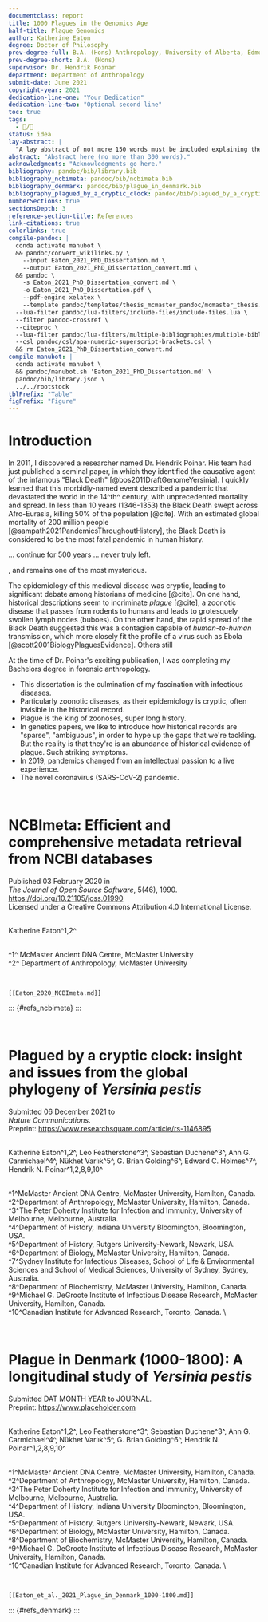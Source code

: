 ```yaml
---
documentclass: report
title: 1000 Plagues in the Genomics Age
half-title: Plague Genomics
author: Katherine Eaton
degree: Doctor of Philosophy
prev-degree-full: B.A. (Hons) Anthropology, University of Alberta, Edmonton, Canada
prev-degree-short: B.A. (Hons)
supervisor: Dr. Hendrik Poinar
department: Department of Anthropology
submit-date: June 2021
copyright-year: 2021
dedication-line-one: "Your Dedication"
dedication-line-two: "Optional second line"
toc: true
tags:
  - 📝/🌱
status: idea
lay-abstract: |
  "A lay abstract of not more 150 words must be included explaining the key goals and contributions of the thesis in lay terms that is accessible to the general public."
abstract: "Abstract here (no more than 300 words)."
acknowledgments: "Acknowledgments go here."
bibliography: pandoc/bib/library.bib
bibliography_ncbimeta: pandoc/bib/ncbimeta.bib
bibliography_denmark: pandoc/bib/plague_in_denmark.bib
bibliography_plagued_by_a_cryptic_clock: pandoc/bib/plagued_by_a_cryptic_clock.bib
numberSections: true
sectionsDepth: 3
reference-section-title: References
link-citations: true
colorlinks: true
compile-pandoc: |
  conda activate manubot \
  && pandoc/convert_wikilinks.py \
    --input Eaton_2021_PhD_Dissertation.md \
    --output Eaton_2021_PhD_Dissertation_convert.md \
  && pandoc \
    -s Eaton_2021_PhD_Dissertation_convert.md \
    -o Eaton_2021_PhD_Dissertation.pdf \
    --pdf-engine xelatex \
    --template pandoc/templates/thesis_mcmaster_pandoc/mcmaster_thesis.tex \
  --lua-filter pandoc/lua-filters/include-files/include-files.lua \
  --filter pandoc-crossref \
  --citeproc \
  --lua-filter pandoc/lua-filters/multiple-bibliographies/multiple-bibliographies.lua \
  --csl pandoc/csl/apa-numeric-superscript-brackets.csl \
  && rm Eaton_2021_PhD_Dissertation_convert.md
compile-manubot: |
  conda activate manubot \
  && pandoc/manubot.sh 'Eaton_2021_PhD_Dissertation.md' \
  pandoc/bib/library.json \
  ../../rootstock
tblPrefix: "Table"
figPrefix: "Figure"
---
```


# Introduction

In 2011, I discovered a researcher named Dr. Hendrik Poinar. His team had just published a seminal paper, in which they identified the causative agent of the infamous "Black Death" [@bos2011DraftGenomeYersinia]. I quickly learned that this morbidly-named event described a pandemic that devastated the world in the 14^th^ century, with unprecedented mortality and spread. In less than 10 years (1346-1353) the Black Death swept across Afro-Eurasia, killing 50% of the population [@cite]. With an estimated global mortality of 200 million people [@sampath2021PandemicsThroughoutHistory], the Black Death is considered to be the most fatal pandemic in human history.


... continue for 500 years ... never truly left.

, and remains one of the most mysterious.

The epidemiology of this medieval disease was cryptic, leading to significant debate among historians of medicine [@cite]. On one hand, historical descriptions seem to incriminate _plague_ [@cite], a zoonotic disease that passes from rodents to humans and leads to grotesquely swollen lymph nodes (buboes). On the other hand, the rapid spread of the Black Death suggested this was a contagion capable of _human-to-human_ transmission, which more closely fit the profile of a virus such as Ebola [@scott2001BiologyPlaguesEvidence]. Others still

At the time of Dr. Poinar's exciting publication, I was completing my Bachelors degree in forensic anthropology.

- This dissertation is the culmination of my fascination with infectious diseases.
- Particularly zoonotic diseases, as their epidemiology is cryptic, often invisible in the historical record.
- Plague is the king of zoonoses, super long history.
- In genetics papers, we like to introduce how historical records are "sparse", "ambiguous", in order to hype up the gaps that we're tackling. But the reality is that they're is an abundance of historical evidence of plague. Such striking symptoms.
- In 2019, pandemics changed from an intellectual passion to a live experience.
- The novel coronavirus (SARS-CoV-2) pandemic.

<div style="page-break-after: always; visibility: hidden">\pagebreak</div>

# NCBImeta: Efficient and comprehensive metadata retrieval from NCBI databases

Published 03 February 2020 in  \
_The Journal of Open Source Software_, 5(46), 1990.  \
<https://doi.org/10.21105/joss.01990>  \
Licensed under a Creative Commons Attribution 4.0 International License.  \
&nbsp;  

Katherine Eaton^1,2^  \
&nbsp;  

^1^ McMaster Ancient DNA Centre, McMaster University  \
^2^ Department of Anthropology, McMaster University

<div style="page-break-after: always; visibility: hidden">\pagebreak</div>

```{.include shift-heading-level-by=1}
[[Eaton_2020_NCBImeta.md]]
```

::: {#refs_ncbimeta}
:::

<div style="page-break-after: always; visibility: hidden">\pagebreak</div>

# Plagued by a cryptic clock: insight and issues from the global phylogeny of _Yersinia pestis_



Submitted 06 December 2021 to  \
_Nature Communications_.  \
Preprint: <https://www.researchsquare.com/article/rs-1146895>  \
&nbsp;  

Katherine Eaton^1,2^, Leo Featherstone^3^, Sebastian Duchene^3^, Ann G. Carmichael^4^, Nükhet Varlık^5^, G. Brian Golding^6^, Edward C. Holmes^7^, Hendrik N. Poinar^1,2,8,9,10^  \
&nbsp;  

^1^McMaster Ancient DNA Centre, McMaster University, Hamilton, Canada.  \
^2^Department of Anthropology, McMaster University, Hamilton, Canada.  \
^3^The Peter Doherty Institute for Infection and Immunity, University of Melbourne, Melbourne, Australia.  \
^4^Department of History, Indiana University Bloomington, Bloomington, USA.  \
^5^Department of History, Rutgers University-Newark, Newark, USA.  \
^6^Department of Biology, McMaster University, Hamilton, Canada.  \
^7^Sydney Institute for Infectious Diseases, School of Life & Environmental Sciences and School of Medical Sciences, University of Sydney, Sydney, Australia.  \
^8^Department of Biochemistry, McMaster University, Hamilton, Canada.  \
^9^Michael G. DeGroote Institute of Infectious Disease Research, McMaster University, Hamilton, Canada.  \
^10^Canadian Institute for Advanced Research, Toronto, Canada.  \

<div style="page-break-after: always; visibility: hidden">\pagebreak</div>

<!--
```{.include shift-heading-level-by=1}
[[Eaton_et_al._2021_Plagued_by_a_cryptic_clock.md]]
```

::: {#refs_plagued_by_a_cryptic_clock}
:::

<div style="page-break-after: always; visibility: hidden">\pagebreak</div>
-->


# Plague in Denmark (1000-1800): A longitudinal study of _Yersinia pestis_


Submitted DAT MONTH YEAR to JOURNAL.  \
Preprint: <https://www.placeholder.com>  \
&nbsp;  

Katherine Eaton^1,2^, Leo Featherstone^3^, Sebastian Duchene^3^, Ann G. Carmichael^4^, Nükhet Varlık^5^, G. Brian Golding^6^, Hendrik N. Poinar^1,2,8,9,10^  \
&nbsp;  

^1^McMaster Ancient DNA Centre, McMaster University, Hamilton, Canada.  \
^2^Department of Anthropology, McMaster University, Hamilton, Canada.  \
^3^The Peter Doherty Institute for Infection and Immunity, University of Melbourne, Melbourne, Australia.  \
^4^Department of History, Indiana University Bloomington, Bloomington, USA.  \
^5^Department of History, Rutgers University-Newark, Newark, USA.  \
^6^Department of Biology, McMaster University, Hamilton, Canada.  \
^8^Department of Biochemistry, McMaster University, Hamilton, Canada.  \
^9^Michael G. DeGroote Institute of Infectious Disease Research, McMaster University, Hamilton, Canada.  \
^10^Canadian Institute for Advanced Research, Toronto, Canada.  \

<div style="page-break-after: always; visibility: hidden">\pagebreak</div>

```{.include shift-heading-level-by=1}
[[Eaton_et_al._2021_Plague_in_Denmark_1000-1800.md]]
```

::: {#refs_denmark}
:::

<div style="page-break-after: always; visibility: hidden">\pagebreak</div>

<!-- References will auto dump here -->